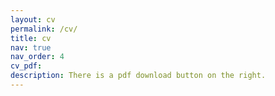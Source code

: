 ```yaml
---
layout: cv
permalink: /cv/
title: cv
nav: true
nav_order: 4
cv_pdf: 
description: There is a pdf download button on the right.
---
```


